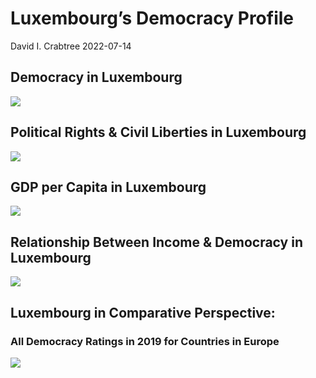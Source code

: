 Luxembourg’s Democracy Profile
================
David I. Crabtree
2022-07-14

## Democracy in Luxembourg

![](C:\Users\David\Desktop\PROGRA~1\FILESA~1\DEMOCR~1\reports\LUXEMB~1/figure-gfm/Demscore-1.png)<!-- -->

## Political Rights & Civil Liberties in Luxembourg

![](C:\Users\David\Desktop\PROGRA~1\FILESA~1\DEMOCR~1\reports\LUXEMB~1/figure-gfm/Political%20Rights%20&%20Civil%20Libs-1.png)<!-- -->

## GDP per Capita in Luxembourg

![](C:\Users\David\Desktop\PROGRA~1\FILESA~1\DEMOCR~1\reports\LUXEMB~1/figure-gfm/GDP%20per%20Capita-1.png)<!-- -->

## Relationship Between Income & Democracy in Luxembourg

![](C:\Users\David\Desktop\PROGRA~1\FILESA~1\DEMOCR~1\reports\LUXEMB~1/figure-gfm/Income%20&%20Dem-1.png)<!-- -->

## Luxembourg in Comparative Perspective:

### All Democracy Ratings in 2019 for Countries in Europe

![](C:\Users\David\Desktop\PROGRA~1\FILESA~1\DEMOCR~1\reports\LUXEMB~1/figure-gfm/Democracy%20in%20Comparative%20Perspective-1.png)<!-- -->
